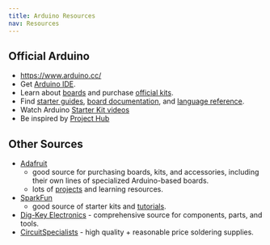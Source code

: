 ```yaml
---
title: Arduino Resources
nav: Resources
---
```


## Official Arduino 

- <https://www.arduino.cc/>
- Get [Arduino IDE](https://www.arduino.cc/en/software).
- Learn about [boards](https://www.arduino.cc/en/Main/Products) and purchase [official kits](https://store-usa.arduino.cc/products/arduino-starter-kit-multi-language?selectedStore=us).
- Find [starter guides](https://www.arduino.cc/en/Guide), [board documentation](https://docs.arduino.cc/), and [language reference](https://www.arduino.cc/reference/en/).
- Watch Arduino [Starter Kit videos](https://www.youtube.com/playlist?list=PLT6rF_I5kknPf2qlVFlvH47qHvqvzkknd)
- Be inspired by [Project Hub](https://create.arduino.cc/projecthub)

## Other Sources

- [Adafruit](https://www.adafruit.com/)
    - good source for purchasing boards, kits, and accessories, including their own lines of specialized Arduino-based boards.
    - lots of [projects](https://learn.adafruit.com/) and learning resources.
- [SparkFun](https://www.sparkfun.com/)
    - good source of starter kits and [tutorials](https://learn.sparkfun.com/).
- [Dig-Key Electronics](https://www.digikey.com/) - comprehensive source for components, parts, and tools.
- [CircuitSpecialists](https://www.circuitspecialists.com/) - high quality + reasonable price soldering supplies.

